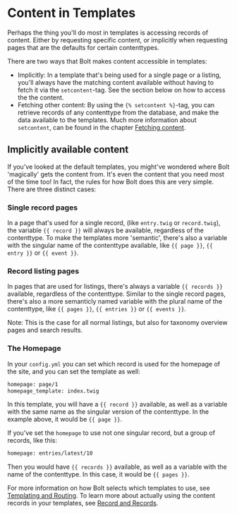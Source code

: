 Content in Templates
====================

Perhaps the thing you'll do most in templates is accessing records of content. Either by
requesting specific content, or implicitly when requesting pages that are the defaults for
certain contenttypes.

There are two ways that Bolt makes content accessible in templates:

  - Implicitly: In a template that's being used for a single page or a
    listing, you'll always have the matching content available without
    having to fetch it via the `setcontent`-tag. See the section
    below on how to access the the content.
  - Fetching other content: By using the `{% setcontent %}`-tag, 
    you can retrieve records of any contenttype from the database, 
    and make the data available to the templates. Much more information 
    about `setcontent`, can be found in the chapter 
    [Fetching content](content-fetching).

Implicitly available content
----------------------------
If you've looked at the default templates, you might've wondered where Bolt 'magically'
gets the content from. It's even the content that you need most of the time too! In
fact, the rules for how Bolt does this are very simple. There are three distinct cases:

### Single record pages

In a page that's used for a single record, (like `entry.twig` or `record.twig`), the
variable `{{ record }}` will always be available, regardless of the contenttype. To make
the templates more 'semantic', there's also a variable with the singular name of the
contenttype available, like `{{ page }}`, `{{ entry }}` or `{{ event }}`.

### Record listing pages

In pages that are used for listings, there's always a variable `{{ records }}` available,
regardless of the contenttype. Similar to the single record pages, there's also a more
semanticly named variable with the plural name of the contenttype, like `{{ pages }}`,
`{{ entries }}` or `{{ events }}`.

Note: This is the case for all normal listings, but also for taxonomy overview pages and
search results.

### The Homepage

In your `config.yml` you can set which record is used for the homepage of the site, and
you can set the template as well:

```apache
homepage: page/1
homepage_template: index.twig
```

In this template, you will have a `{{ record }}` available, as well as a variable with the
same name as the singular version of the contenttype. In the example above, it would be
`{{ page }}`.

If you've set the `homepage` to use not one singular record, but a group of records, like
this:

```apache
homepage: entries/latest/10
```

Then you would have `{{ records }}` available, as well as a variable with the name of the
contenttype. In this case, it would be `{{ pages }}`.

For more information on how Bolt selects which templates to use, see
[Templating and Routing](templates-routes). To learn more about actually using the content
records in your templates, see [Record and Records](record-and-records).
